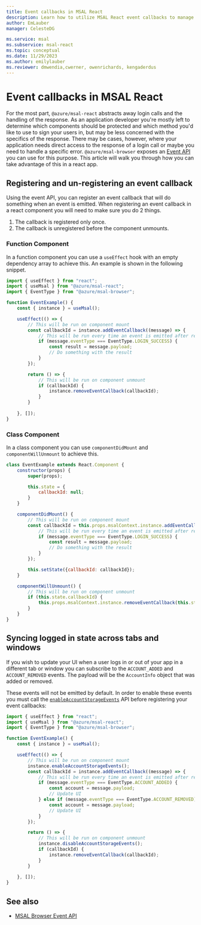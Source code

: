 ```yaml
---
title: Event callbacks in MSAL React
description: Learn how to utilize MSAL React event callbacks to manage login responses and handle specific errors. 
author: EmLauber
manager: CelesteDG

ms.service: msal
ms.subservice: msal-react
ms.topic: conceptual
ms.date: 11/29/2023
ms.author: emilylauber
ms.reviewer: dmwendia,cwerner, owenrichards, kengaderdus
---
```


# Event callbacks in MSAL React

For the most part, `@azure/msal-react` abstracts away login calls and the handling of the response. As an application developer you're mostly left to determine which components should be protected and which method you'd like to use to sign your users in, but may be less concerned with the specifics of the response. There may be cases, however, where your application needs direct access to the response of a login call or maybe you need to handle a specific error. `@azure/msal-browser` exposes an [Event API](../browser/events.md) you can use for this purpose. This article will walk you through how you can take advantage of this in a react app.

## Registering and un-registering an event callback

Using the event API, you can register an event callback that will do something when an event is emitted.
When registering an event callback in a react component you will need to make sure you do 2 things.

1. The callback is registered only once.
1. The callback is unregistered before the component unmounts.

### Function Component

In a function component you can use a `useEffect` hook with an empty dependency array to achieve this. An example is shown in the following snippet.

```javascript
import { useEffect } from "react";
import { useMsal } from "@azure/msal-react";
import { EventType } from "@azure/msal-browser";

function EventExample() {
    const { instance } = useMsal();

    useEffect(() => {
        // This will be run on component mount
        const callbackId = instance.addEventCallback((message) => {
            // This will be run every time an event is emitted after registering this callback
            if (message.eventType === EventType.LOGIN_SUCCESS) {
                const result = message.payload;    
                // Do something with the result
            }
        });

        return () => {
            // This will be run on component unmount
            if (callbackId) {
                instance.removeEventCallback(callbackId);
            }
        }
        
    }, []);
}
```

### Class Component

In a class component you can use `componentDidMount` and `componentWillUnmount` to achieve this.

```javascript
class EventExample extends React.Component {
    constructor(props) {
        super(props);

        this.state = {
            callbackId: null;
        }
    }

    componentDidMount() {
        // This will be run on component mount
        const callbackId = this.props.msalContext.instance.addEventCallback((message) => {
            // This will be run every time an event is emitted after registering this callback
            if (message.eventType === EventType.LOGIN_SUCCESS) {
                const result = message.payload;    
                // Do something with the result
            }
        });

        this.setState({callbackId: callbackId});
    }

    componentWillUnmount() {
        // This will be run on component unmount
        if (this.state.callbackId) {
            this.props.msalContext.instance.removeEventCallback(this.state.callbackId);
        }
    }
}
```

## Syncing logged in state across tabs and windows

If you wish to update your UI when a user logs in or out of your app in a different tab or window you can subscribe to the `ACCOUNT_ADDED` and `ACCOUNT_REMOVED` events. The payload will be the `AccountInfo` object that was added or removed.

These events will not be emitted by default. In order to enable these events you must call the [`enableAccountStorageEvents`](/javascript/api/@azure/msal-browser/eventhandler#@azure-msal-browser-eventhandler-enableaccountstorageevents) API before registering your event callbacks:

```javascript
import { useEffect } from "react";
import { useMsal } from "@azure/msal-react";
import { EventType } from "@azure/msal-browser";

function EventExample() {
    const { instance } = useMsal();

    useEffect(() => {
        // This will be run on component mount
        instance.enableAccountStorageEvents();
        const callbackId = instance.addEventCallback((message) => {
            // This will be run every time an event is emitted after registering this callback
            if (message.eventType === EventType.ACCOUNT_ADDED) {
                const account = message.payload;    
                // Update UI
            } else if (message.eventType === EventType.ACCOUNT_REMOVED) {
                const account = message.payload;
                // Update UI
            }
        });

        return () => {
            // This will be run on component unmount
            instance.disableAccountStorageEvents();
            if (callbackId) {
                instance.removeEventCallback(callbackId);
            }
        }
        
    }, []);
}
```

## See also

- [MSAL Browser Event API](../browser/events.md)